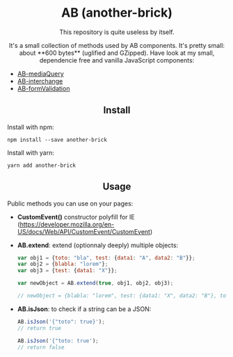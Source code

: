 <h1 align="center">AB (another-brick)</h1>

<p align="center">
This repository is quite useless by itself.
</p>
<p align="center">
It's a small collection of methods used by AB components. It's pretty small: about **600 bytes** (uglified and GZipped). Have look at my small, dependencie free and vanilla JavaScript components:
</p>

- [AB-mediaQuery](https://github.com/lordfpx/AB-mediaQuery)
- [AB-interchange](https://github.com/lordfpx/AB-interchange)
- [AB-formValidation](https://github.com/lordfpx/AB-formValidation)


<h2 align="center">Install</h2>

Install with npm:
```
npm install --save another-brick
````

Install with yarn:
```
yarn add another-brick
```


<h2 align="center">Usage</h2>

Public methods you can use on your pages:

- **CustomEvent()** constructor polyfill for IE (https://developer.mozilla.org/en-US/docs/Web/API/CustomEvent/CustomEvent)

- **AB.extend**: extend (optionnaly deeply) multiple objects:
  ```js
  var obj1 = {toto: "bla", test: {data1: "A", data2: "B"}};
  var obj2 = {blabla: "lorem"};
  var obj3 = {test: {data1: "X"}};

  var newObject = AB.extend(true, obj1, obj2, obj3);

  // newObject = {blabla: "lorem", test: {data1: "X", data2: "B"}, toto: "bla"}
  ```

- **AB.isJson**: to check if a string can be a JSON:
  ```js
  AB.isJson('{"toto": true}');
  // return true

  AB.isJson('{"toto: true');
  // return false
  ```
